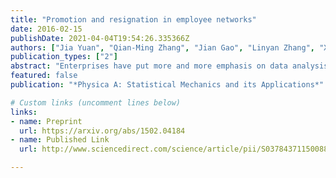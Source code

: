 ```yaml
---
title: "Promotion and resignation in employee networks"
date: 2016-02-15
publishDate: 2021-04-04T19:54:26.335366Z
authors: ["Jia Yuan", "Qian-Ming Zhang", "Jian Gao", "Linyan Zhang", "Xue-Song Wan", "Xiao-Jun Yu", "Tao Zhou"]
publication_types: ["2"]
abstract: "Enterprises have put more and more emphasis on data analysis so as to obtain effective management advices. Managers and researchers are trying to dig out the major factors that lead to employees’ promotion and resignation. Most previous analyses are based on questionnaire survey, which usually consists of a small fraction of samples and contains biases caused by psychological defense. In this paper, we successfully collect a data set consisting of all the employees’ work-related interactions (action network, AN for short) and online social connections (social network, SN for short) of a company, which inspires us to reveal the correlations between structural features and employees’ career development, namely promotion and resignation. Through statistical analysis, we show that the structural features of both AN and SN are correlated and predictive to employees’ promotion and resignation, and the AN has higher correlation and predictability. More specifically, the in-degree in AN is the most relevant indicator for promotion, while the k-shell index in AN and in-degree in SN are both very predictive to resignation. Our results provide a novel and actionable understanding of enterprise management and suggest that to enhance the interplays among employees, no matter work-related or social interplays, can be helpful to reduce staffs’ turnover risk."
featured: false
publication: "*Physica A: Statistical Mechanics and its Applications*"

# Custom links (uncomment lines below)
links:
- name: Preprint
  url: https://arxiv.org/abs/1502.04184
- name: Published Link
  url: http://www.sciencedirect.com/science/article/pii/S0378437115008857

---
```


